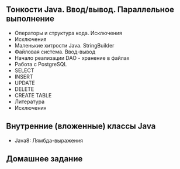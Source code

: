## ﻿Тонкости Java. Ввод/вывод. Параллельное выполнение
* Операторы и структура кода. Исключения
* Исключения
* Маленькие хитрости Java. StringBuilder
* Файловая система. Ввод-вывод
* Начало реализации DAO - хранение в файлах
* Работа с PostgreSQL
* SELECT
* INSERT
* UPDATE
* DELETE
* CREATE TABLE
* Литература
* Исключения
## Внутренние (вложенные) классы Java
* Java8: Лямбда-выражения
## Домашнее задание
